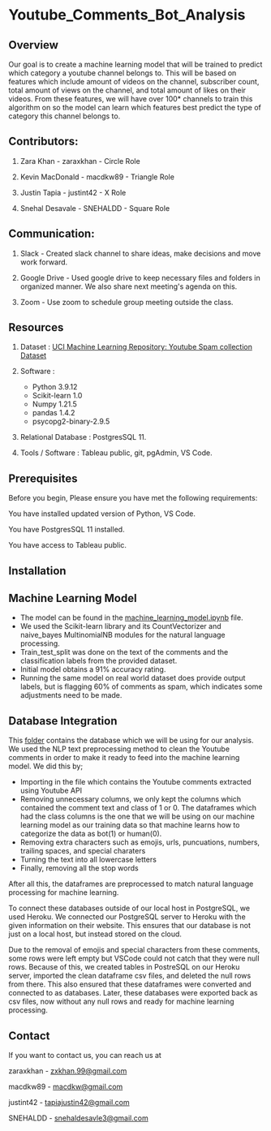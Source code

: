 # Youtube_Comments_Bot_Analysis

## Overview

Our goal is to create a machine learning model that will be trained to predict which category a youtube channel belongs to. This will be based on features which include amount of videos on the channel, subscriber count, total amount of views on the channel, and total amount of likes on their videos. From these features, we will have over 100* channels to train this algorithm on so the model can learn which features best predict the type of category this channel belongs to.  

## Contributors: 
1. Zara Khan - zaraxkhan - Circle Role

2. Kevin MacDonald - macdkw89 - Triangle Role

3. Justin Tapia - justint42 - X Role

4. Snehal Desavale - SNEHALDD - Square Role

## Communication:

1. Slack - Created slack channel to share ideas, make decisions and move work forward.

2. Google Drive - Used google drive to keep necessary files and folders in organized manner. We also share next meeting's agenda on this.

3. Zoom - Use zoom to schedule group meeting outside the class.

## Resources

1. Dataset : [UCI Machine Learning Repository: Youtube Spam collection Dataset](https://archive.ics.uci.edu/ml/datasets/YouTube+Spam+Collection)

2. Software : 
    - Python 3.9.12
    - Scikit-learn 1.0
    - Numpy 1.21.5
    - pandas 1.4.2
    - psycopg2-binary-2.9.5

      
3. Relational Database : PostgresSQL 11.

4. Tools / Software : Tableau public, git, pgAdmin, VS Code.

## Prerequisites

Before you begin, Please ensure you have met the following requirements:

You have installed updated version of Python, VS Code.   

You have PostgresSQL 11 installed. 

You have access to Tableau public. 

## Installation

## Machine Learning Model

- The model can be found in the [machine_learning_model.ipynb](https://github.com/SNEHALDD/Youtube_Comments_Bot_Analysis/blob/main/Youtube_Analysis/machine_learning_model.ipynb) file.
- We used the Scikit-learn library and its CountVectorizer and naive_bayes MultinomialNB modules for the natural language processing.
- Train_test_split was done on the text of the comments and the classification labels from the provided dataset.
- Initial model obtains a 91% accuracy rating. 
- Running the same model on real world dataset does provide output labels, but is flagging 60% of comments as spam, which indicates some adjustments need to be made.


## Database Integration

This [folder](https://github.com/SNEHALDD/Youtube_Comments_Bot_Analysis/tree/main/Clean_Data) contains the database which we will be using for our analysis. We used the NLP text preprocessing method to clean the Youtube comments in order to make it ready to feed into the machine learning model. We did this by;
- Importing in the file which contains the Youtube comments extracted using Youtube API
- Removing unnecessary columns, we only kept the columns which contained the comment text and class of 1 or 0. The dataframes which had the class columns is the one that we will be using on our machine learning model as our training data so that machine learns how to categorize the data as bot(1) or human(0).
- Removing extra characters such as emojis, urls, puncuations, numbers, trailing spaces, and special charaters
- Turning the text into all lowercase letters
- Finally, removing all the stop words

After all this, the dataframes are preprocessed to match natural language processing for machine learning. 

To connect these databases outside of our local host in PostgreSQL, we used Heroku. We connected our PostgreSQL server to Heroku with the given information on their website. This ensures that our database is not just on a local host, but instead stored on the cloud.

Due to the removal of emojis and special characters from these comments, some rows were left empty but VSCode could not catch that they were null rows. Because of this, we created tables in PostreSQL on our Heroku server, imported the clean dataframe csv files, and deleted the null rows from there. This also ensured that these dataframes were converted and connected to as databases. Later, these databases were exported back as csv files, now without any null rows and ready for machine learning processing.
 
## Contact 
If you want to contact us, you can reach us at

 zaraxkhan - [zxkhan.99@gmail.com](mailto:zxkhan.99@gmail.com)

 macdkw89 - macdkw@gmail.com 

 justint42 - [tapiajustin42@gmail.com](mailto:tapiajustin42@gmail.com)

 SNEHALDD - snehaldesavle3@gmail.com

 

